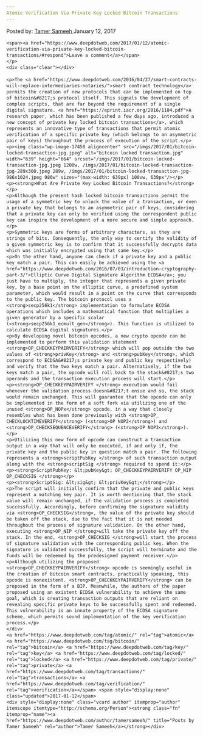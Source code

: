 ```yaml
---
Atomic Verification Via Private Key Locked Bitcoin Transactions
---
```

<article class="post-listing post-17451 post type-post status-publish format-standard has-post-thumbnail hentry  tag-atomic tag-bitcoin tag-key tag-locked tag-private tag-transactions tag-verification">
    <div class="post-inner">
        <span>Posted by: <a href="https://www.deepdotweb.com/author/tamersameeh/" title="">Tamer Sameeh </a></span>
    <span>January 12, 2017</span>
    
    <span><a href="https://www.deepdotweb.com/2017/01/12/atomic-verification-via-private-key-locked-bitcoin-transactions/#respond">Leave a comment</a></span>
    </p>
    <div class="clear"></div>
    
    <p>The <a href="https://www.deepdotweb.com/2016/04/27/smart-contracts-will-replace-intermediaries-notaries/">smart contract technology</a> permits the creation of new protocols that can be implemented on top of bitcoin&#8217;s protocol itself. This signals the development of complex scripts, that are far beyond the requirement of a single digital signature. <a href="https://eprint.iacr.org/2016/1184.pdf">A research paper, which has been published a few days ago, introduced a new concept of private key locked bitcoin transactions</a>, which represents an innovative type of transactions that permit atomic verification of a specific private key (which belongs to an asymmetric pair of keys) throughout the process of execution of the script.</p>
    <p><img class="wp-image-17458 aligncenter" src="/imgs/2017/01/bitcoin-locked-transaction-jpg.jpeg" alt="bitcoin locked transaction.jpg" width="639" height="664" srcset="/imgs/2017/01/bitcoin-locked-transaction-jpg.jpeg 1200w, /imgs/2017/01/bitcoin-locked-transaction-jpg-289x300.jpeg 289w, /imgs/2017/01/bitcoin-locked-transaction-jpg-986x1024.jpeg 986w" sizes="(max-width: 639px) 100vw, 639px"/></p>
    <p><strong>What Are Private Key Locked Bitcoin Transactions?</strong></p>
    <p>Although the present hash locked bitcoin transactions permit the usage of a symmetric key to unlock the value of a transaction, or even a private key that belongs to an asymmetric pair of keys, considering that a private key can only be verified using the correspondent public key can inspire the development of a more secure and simple approach.</p>
    <p>Symmetric keys are forms of arbitrary characters, as they are strings of bits. Consequently, the only way to certify the validity of a given symmetric key is to confirm that it successfully decrypts data which was initially encrypted using that same key.</p>
    <p>On the other hand, anyone can check if a private key and a public key match a pair. This can easily be achieved using the <a href="https://www.deepdotweb.com/2016/07/03/introduction-cryptography-part-3/">Elliptic Curve Digital Signature Algorithm ECDSA</a>; you just have to multiply, the integer that represents a given private key, by a base point on the elliptic curve, a predefined system parameter, which would result in a point on the curve that corresponds to the public key. The bitcoin protocol uses a <strong>secp256k1</strong> implementation to formulate ECDSA operations which includes a mathematical function that multiplies a given generator by a specific scalar (<strong>secp256k1_ecmult_gen</strong>). This function is utilized to calculate ECDSA digital signatures.</p>
    <p>By developing novel bitcoin opcodes, a new crypto opcode can be implemented to perform this validation statement <strong>OP_CHECKKEYPAIRVERIFY</strong> which will pop outside the two values of <strong>privKey</strong> and <strong>pubKey</strong>, which correspond to ECDSA&#8217;s private key and public key respectively) and verify that the two keys match a pair. Alternatively, if the two keys match a pair, the opcode will roll back to the stack&#8217;s two operands and the transaction execution process will start.</p>
    <p><strong>OP_CHECKKEYPAIRVERIFY </strong> execution would fail whenever the validation process doesn&#8217;t ensue and so, the stack would remain unchanged. This will guarantee that the opcode can only be implemented in the form of a soft fork via utilizing one of the unused <strong>OP_NOPx</strong> opcode, in a way that closely resembles what has been done previously with <strong>OP_ CHECKLOCKTIMEVERIFY</strong> (<strong>OP NOP2</strong>) and <strong>OP_CHECKSEQUENCEVERIFY</strong> (<strong>OP NOP3</strong>).</p>
    <p>Utilizing this new form of opcode can construct a transaction output in a way that will only be executed, if and only if, the private key and the public key in question match a pair. The following represents a <strong>scriptPubKey </strong> of such transaction output along with the <strong>scriptSig </strong> required to spend it:</p>
    <p><strong>ScriptPubKey: &lt;pubKey&gt; OP_CHECKKEYPAIRVERIFY OP_NIP OP_CHECKSIG </strong></p>
    <p><strong>ScriptSig: &lt;sig&gt; &lt;privKey&gt;</strong></p>
    <p>The script will initially confirm that the private and public keys represent a matching key pair. It is worth mentioning that the stack value will remain unchanged, if the validation process is completed successfully. Accordingly, before confirming the signature validity via <strong>OP_CHECKSIG</strong>, the value of the private key should be taken off the stack, due to the fact that it is not needed throughout the process of signature validation. On the other hand, executing <strong>OP_NIP </strong>will take the private key off the stack. In the end, <strong>OP_CHECKSIG </strong>will start the process of signature validation with the corresponding public key. When the signature is validated successfully, the script will terminate and the funds will be redeemed by the predesigned payment receiver.</p>
    <p>Although utilizing the proposed <strong>OP_CHECKKEYPAIRVERIFY</strong> opcode is seemingly useful in the creation of bitcoin smart contracts, practically speaking, this opcode is nonexistent. <strong>OP_CHECKKEYPAIRVERIFY</strong> can be proposed in the form of a BIP. Meanwhile, the authors of the paper proposed using an existent ECDSA vulnerability to achieve the same goal, which is creating transaction outputs that are reliant on revealing specific private keys to be successfully spent and redeemed. This vulnerability is an innate property of the ECDSA signature scheme, which permits sound implementation of the key verification process.</p>
    </div>
    <a href="https://www.deepdotweb.com/tag/atomic/" rel="tag">atomic</a> <a href="https://www.deepdotweb.com/tag/bitcoin/" rel="tag">bitcoin</a> <a href="https://www.deepdotweb.com/tag/key/" rel="tag">key</a> <a href="https://www.deepdotweb.com/tag/locked/" rel="tag">locked</a> <a href="https://www.deepdotweb.com/tag/private/" rel="tag">private</a> <a href="https://www.deepdotweb.com/tag/transactions/" rel="tag">transactions</a> <a href="https://www.deepdotweb.com/tag/verification/" rel="tag">verification</a></span> <span style="display:none" class="updated">2017-01-12</span>
    <div style="display:none" class="vcard author" itemprop="author" itemscope itemtype="http://schema.org/Person"><strong class="fn" itemprop="name"><a href="https://www.deepdotweb.com/author/tamersameeh/" title="Posts by Tamer Sameeh" rel="author">Tamer Sameeh</a></strong></div>
    
